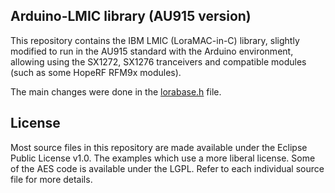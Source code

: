 ## Arduino-LMIC library (AU915 version)

This repository contains the IBM LMIC (LoraMAC-in-C) library, slightly modified to run in the AU915 standard with the  Arduino environment, allowing using the SX1272, SX1276 tranceivers and compatible modules (such as some HopeRF RFM9x modules).

The main changes were done in the [lorabase.h](https://github.com/eron93br/lora-concentrator/blob/master/src/lmic/lorabase.h) file.

License
-------
Most source files in this repository are made available under the
Eclipse Public License v1.0. The examples which use a more liberal
license. Some of the AES code is available under the LGPL. Refer to each
individual source file for more details.
